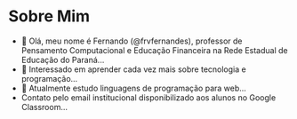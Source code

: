 # Sobre Mim
- 👋 Olá, meu nome é Fernando (@frvfernandes), professor de Pensamento Computacional e Educação Financeira na Rede Estadual de Educação do Paraná...
- 👀 Interessado em aprender cada vez mais sobre tecnologia e programação...
- 🌱 Atualmente estudo linguagens de programação para web...
- Contato pelo email institucional disponibilizado aos alunos no Google Classroom...

<!---
frvfernandes/frvfernandes is a ✨ special ✨ repository because its `README.md` (this file) appears on your GitHub profile.
You can click the Preview link to take a look at your changes.
--->
